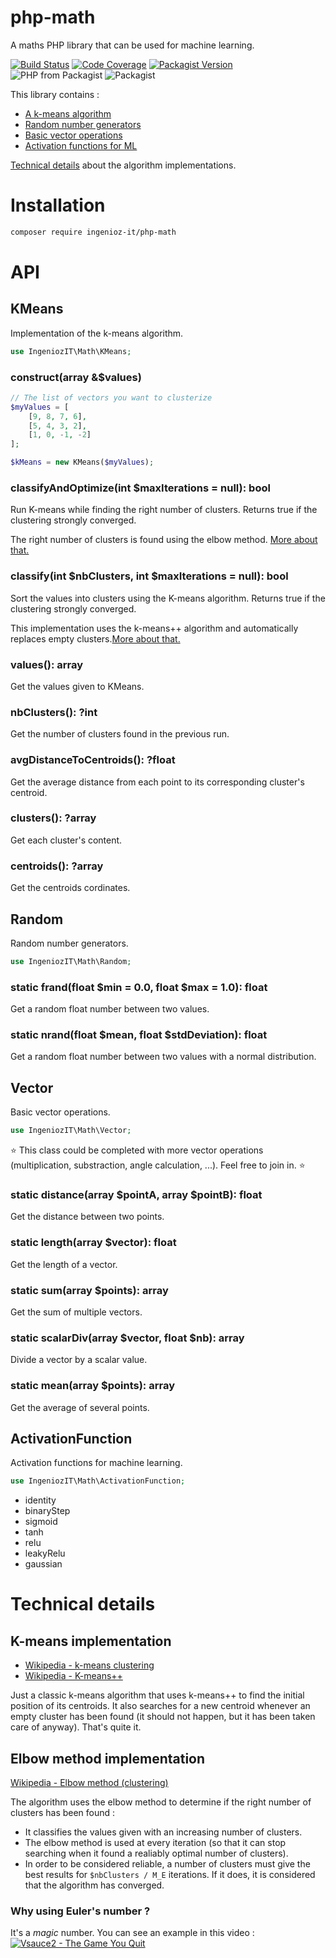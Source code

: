# php-math

A maths PHP library that can be used for machine learning.

[![Build Status](https://travis-ci.com/IngeniozIT/php-math.svg?branch=master)](https://travis-ci.com/IngeniozIT/php-math)
[![Code Coverage](https://codecov.io/gh/IngeniozIT/php-math/branch/master/graph/badge.svg)](https://codecov.io/gh/IngeniozIT/php-math)
[![Packagist Version](https://img.shields.io/packagist/v/ingenioz-it/php-math.svg)](https://packagist.org/packages/ingenioz-it/php-math)
![PHP from Packagist](https://img.shields.io/packagist/php-v/ingenioz-it/php-math.svg)
![Packagist](https://img.shields.io/packagist/l/ingenioz-it/php-math.svg)

This library contains :

- [A k-means algorithm](#kmeans)
- [Random number generators](#random)
- [Basic vector operations](#vector)
- [Activation functions for ML](#activationfunction)

[Technical details](#technical-details) about the algorithm implementations.

# Installation

```sh
composer require ingenioz-it/php-math
```

# API

## KMeans
Implementation of the k-means algorithm.

```php
use IngeniozIT\Math\KMeans;
```

### construct(array &$values)

```php
// The list of vectors you want to clusterize
$myValues = [
	[9, 8, 7, 6],
	[5, 4, 3, 2],
	[1, 0, -1, -2]
];

$kMeans = new KMeans($myValues);
```

### classifyAndOptimize(int $maxIterations = null): bool
Run K-means while finding the right number of clusters.
Returns true if the clustering strongly converged.

The right number of clusters is found using the elbow method. [More about that.](#elbow-method-implementation)

### classify(int $nbClusters, int $maxIterations = null): bool
Sort the values into clusters using the K-means algorithm.
Returns true if the clustering strongly converged.

This implementation uses the k-means++ algorithm and automatically replaces empty clusters.[More about that.](#k-means-implementation)

### values(): array
Get the values given to KMeans.

### nbClusters(): ?int
Get the number of clusters found in the previous run.

### avgDistanceToCentroids(): ?float
Get the average distance from each point to its corresponding cluster's centroid.

### clusters(): ?array
Get each cluster's content.

### centroids(): ?array
Get the centroids cordinates.

## Random
Random number generators.

```php
use IngeniozIT\Math\Random;
```

### static frand(float $min = 0.0, float $max = 1.0): float
Get a random float number between two values.

### static nrand(float $mean, float $stdDeviation): float
Get a random float number between two values with a normal distribution.

## Vector
Basic vector operations.

```php
use IngeniozIT\Math\Vector;
```

:star: This class could be completed with more vector operations (multiplication, substraction, angle calculation, ...). Feel free to join in. :star:

### static distance(array $pointA, array $pointB): float
Get the distance between two points.

### static length(array $vector): float
Get the length of a vector.

### static sum(array $points): array
Get the sum of multiple vectors.

### static scalarDiv(array $vector, float $nb): array
Divide a vector by a scalar value.

### static mean(array $points): array
Get the average of several points.

## ActivationFunction
Activation functions for machine learning.

```php
use IngeniozIT\Math\ActivationFunction;
```
- identity
- binaryStep
- sigmoid
- tanh
- relu
- leakyRelu
- gaussian

# Technical details

## K-means implementation
- [Wikipedia - k-means clustering](https://en.wikipedia.org/wiki/K-means_clustering)
- [Wikipedia - K-means++](https://en.wikipedia.org/wiki/K-means%2B%2B)

Just a classic k-means algorithm that uses k-means++ to find the initial position of its centroids. It also searches for a new centroid whenever an empty cluster has been found (it should not happen, but it has been taken care of anyway). That's quite it.

## Elbow method implementation
[Wikipedia - Elbow method (clustering)](https://en.wikipedia.org/wiki/Elbow_method_(clustering))

The algorithm uses the elbow method to determine if the right number of clusters has been found :
- It classifies the values given with an increasing number of clusters.
- The elbow method is used at every iteration (so that it can stop searching when it found a realiably optimal number of clusters).
- In order to be considered reliable, a number of clusters must give the best results for `$nbClusters / M_E` iterations. If it does, it is considered that the algorithm has converged.

### Why using Euler's number ?
It's a *magic* number. You can see an example in this video :
[![Vsauce2 - The Game You Quit](https://img.youtube.com/vi/OeJobV4jJG0/0.jpg)](https://www.youtube.com/watch?v=OeJobV4jJG0)